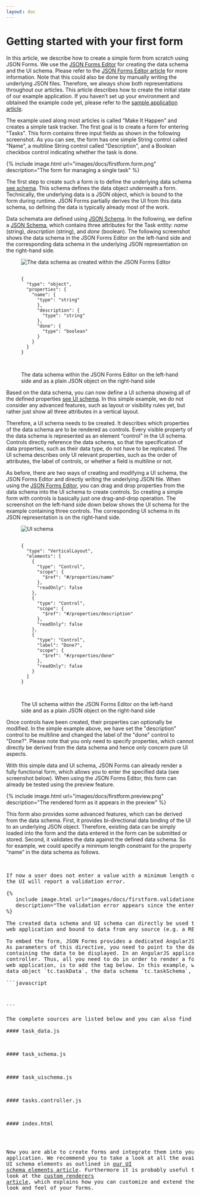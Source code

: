```yaml
---
layout: doc
---
```

Getting started with your first form
====================================

In this article, we describe how to create a simple form from scratch using JSON Forms.
We use the [JSON Forms Editor](https://jsonforms-editor.herokuapp.com) for creating the data schema and the UI schema.
Please refer to the [JSON Forms Editor article](#/docs/jsonformseditor) for more information.
Note that this could also be done by manually writing the underlying JSON files.
Therefore, we always show both representations throughout our articles.
This article describes how to create the initial state of our example application.
If you haven’t set up your environment and obtained the example code yet,
please refer to the [sample application article](#/docs/setup).

The example used along most articles is called "Make It Happen" and creates a simple task tracker.
The first goal is to create a form for entering "Tasks".
This form contains three input fields as shown in the following screenshot.
As you can see, the form has one simple String control called "Name", a multiline String control called "Description",
and a Boolean checkbox control indicating whether the task is done.

{%
   include image.html url="images/docs/firstform.form.png"
   description="The form for managing a single task"
%}   

The first step to create such a form is to define the underlying data schema [see schema](https://github.com/eclipsesource/make-it-happen-jsonforms/blob/master/app/initial/task.schema.js).
This schema defines the data object underneath a form.
Technically, the underlying data is a JSON object, which is bound to the form during runtime.
JSON Forms partially derives the UI from this data schema, so defining the data is typically already most of the work.

Data schemata are defined using [JSON Schema](http://json-schema.org). In the following, we define
a [JSON Schema](http://spacetelescope.github.io/understanding-json-schema), which contains three attributes for the
Task entity: *name* (string), *description* (string), and *done* (boolean). The following screenshot
shows the data schema in the JSON Forms Editor on the left-hand side and the corresponding data schema in
the underlying JSON representation on the right-hand side.

<figure>
  <div layout="row"  class="docimg">
    <div flex="50" layout="column">
      <p>
        <img src="./images/docs/firstform.dataschema.png"
             alt="The data schema as created within the JSON Forms Editor"
             class="img-responsive"/>
      </p>
    </div>
    <div flex="50" layout="column">
      <pre class="highlight">
        <code>
{
  "type": "object",
  "properties": {
    "name": {
      "type": "string"
      },
      "description": {
        "type": "string"
      },
      "done": {
        "type": "boolean"
      }
    }
  }
}
        </code>
      </pre>
    </div>  
  </div>
<figcaption class="text-center">
  The data schema within the JSON Forms Editor on the left-hand side and as a plain JSON object on the right-hand side
</figcaption>
</figure>

Based on the data schema, you can now define a UI schema showing all of the defined properties [see UI schema](https://github.com/eclipsesource/make-it-happen-jsonforms/blob/master/app/initial/task.uischema.js). In this simple example, we do not consider any advanced features, such as layout or visibility rules yet, but rather just show all three attributes in a vertical layout.

Therefore, a UI schema needs to be created. It describes which properties of the data schema are to be rendered as controls.
Every visible property of the data schema is represented as an element “control” in the UI schema.
Controls directly reference the data schema, so that the specification of data properties, such as their data type, do not have to be replicated.
The UI schema describes only UI relevant properties, such as the order of attributes, the label of controls,
or whether a field is multiline or not.

As before, there are two ways of creating and modifying a UI schema, the JSON Forms Editor and directly
writing the underlying JSON file. When using the [JSON Forms Editor](http://jsonforms-editor.eclipsesource.com/), you can drag and drop properties
from the data schema into the UI schema to create controls. So creating a simple form with controls
is basically just one drag-and-drop operation. The screenshot on the left-hand side down below shows the UI schema for
the example containing three controls. The corresponding UI schema
in its JSON representation is on the right-hand side.

<figure>
  <div layout="row" class="docimg">
    <div flex="50" layout="column">
      <p>
        <img src="./images/docs/firstform.uischema.png" alt="UI schema" class="img-responsive">
      </p>
    </div>
    <div flex="50" layout="column">
      <pre class="highlight">
        <code>
{
  "type": "VerticalLayout",
  "elements": [
    {
      "type": "Control",
      "scope": {
        "$ref": "#/properties/name"
      },
      "readOnly": false
    },
    {
      "type": "Control",
      "scope": {
        "$ref": "#/properties/description"
      },
      "readOnly": false
    },
    {
      "type": "Control",
      "label": "Done?",
      "scope": {
        "$ref": "#/properties/done"
      },
      "readOnly": false
    }
  ]
}
        </code>
      </pre>
    </div>
  </div>
  <figcaption class="text-center">
    The UI schema within the JSON Forms Editor on the left-hand side and as a plain JSON object on the right-hand side
  </figcaption>
</figure>

Once controls have been created, their properties can optionally be modified.
In the simple example above, we have set the "description" control to be multiline and changed the label of the
"done" control to "Done?". Please note that you only need to specify properties, which cannot directly be derived
from the data schema and hence only concern pure UI aspects.

With this simple data and UI schema, JSON Forms can already render a fully functional form, which allows you
to enter the specified data (see screenshot below). When using the JSON Forms Editor,
this form can already be tested using the preview feature.

{%
   include image.html url="images/docs/firstform.preview.png"
   description="The rendered form as it appears in the preview"
%}

This form also provides some advanced features, which can be derived from the data schema.
First, it provides bi-directional data binding of the UI to an underlying JSON object.
Therefore, existing data can be simply loaded into the form and the data entered in the form can be submitted or stored.
Second, it validates the data against the defined data schema. So for example, we could specify a minimum length
constraint for the property “name” in the data schema as follows.

<pre nag-prism class="language-javascript" source="
{
  'type': 'object',
    'properties': {
      'name': {
        'type': 'string',
        'minLength': 3 // <- new constraint
      },
      // ...
}  
"/>


If now a user does not enter a value with a minimum length of three characters for that property in a JSON form UI,
the UI will report a validation error.

{%
   include image.html url="images/docs/firstform.validationerror.png"
   description="The validation error appears since the entered empty string is too short"
%}

The created data schema and UI schema can directly be used to create a form, which can be simply embedded into any
web application and bound to data from any source (e.g. a REST service).

To embed the form, JSON Forms provides a dedicated AngularJS directive, `jsonforms` [see html](https://github.com/eclipsesource/make-it-happen-jsonforms/blob/master/app/initial/index.html#L27).
As parameters of this directive, you need to point to the data schema, the UI schema, and a JSON object
containing the data to be displayed. In an AngularJS application, those values are typically provided by a
controller. Thus, all you need to do in order to render a form for given data object at a specific place in your
web application, is to add the tag below. In this example, we have a `TaskController`, which provides access to the
data object `tc.taskData`, the data schema `tc.taskSchema`, and the UI schema `tc.taskUISchema`.

```javascript
<div ng-controller="TasksController as tc">
 <jsonforms schema="tc.taskSchema" ui-schema="tc.taskUISchema" data="tc.taskData"></jsonforms>
<div/>
```

The complete sources are listed below and you can also find them in the [example application](#/docs/setup) (initial state).

#### task_data.js

<pre nag-prism class="language-javascript" source="
angular.module('MiHexample')
  .value('Task', {
    'name': 'Send email to Adrian',
    'description': 'Confirm if you have passed the subject',
    'done': true
  }
);
"/>

#### task_schema.js

<pre nag-prism class="language-javascript" source="
angular.module('MiHexample')
  .value('Schema', {
    'type': 'object',
    'properties': {
      'name': {
        'type': 'string',
        'minLength': 3
      },
      'description': {
        'type': 'string'
      },
      'done': {
        'type': 'boolean'
      }
    },
    'required': ['name']
  }
);"/>

#### task_uischema.js

<pre nag-prism class="language-javascript" source="
angular.module('MiHexample')
  .value('UISchema', {
    'type': 'VerticalLayout',
    'elements': [
      {
        'type': 'Control',
        'label': 'Name',
        'scope': {
          '$ref': '#/properties/name'
        }
      }, {
        'type': 'Control',
        'label': 'Description',
        'scope': {
          '$ref': '#/properties/description'
        },
        'options': {
          'multi': true
        }
      },  {
        'type': 'Control',
        'scope': {
          '$ref': '#/properties/done'
        }
      }
    ]
  }
);"/>

#### tasks.controller.js

<pre nag-prism class="language-javascript" source="
angular.module('MiHexample', ['jsonforms-bootstrap'])
  .controller('TasksController', ['Schema', 'UISchema', 'Task', function(Schema, UISchema, Task) {
    var vm = this;
    vm.taskSchema = Schema;
    vm.taskUISchema = UISchema;
    vm.taskData=Task;
}]);
"/>

#### index.html

<pre nag-prism class="language-html" source='
<!doctype html>
<html lang="en" ng-app="MiHexample">
    <head>
        <meta charset="utf-8">
        <meta http-equiv="X-UA-Compatible" content="IE=edge">
        <title>Make It Happen</title>
        <link rel="stylesheet"
              type="text/css"
              href="css/app.css"/>
        <link rel="stylesheet"
              type="text/css"
              href="node_modules/jsonforms/dist/jsonforms-bootstrap.css"/>
        <link rel="stylesheet"
              type="text/css"
              href="/node_modules/bootstrap/dist/css/bootstrap.css"/>

        <script src="node_modules/jsonforms/dist/jsonforms-bootstrap.js"></script>

        <script src="tasks.controller.js"></script>
        <script src="task_data.js"></script>
        <script src="task_schema.js"></script>
        <script src="task_uischema.js"></script>
    </head>
    <body style="max-width:1200px; margin:1vw auto;"
          ng-controller="TasksController as tc">
        <div class="panel panel-primary">
            <div class="panel-heading">
                <h3 class="panel-title">
                    <strong>Make it happen Example</strong>
                </h3>
            </div>
            <div class="panel-body jsf" style="line-height: 2.0">
                <jsonforms schema="tc.taskSchema"
                           ui-schema="tc.taskUISchema"
                           data="tc.taskData">
                </jsonforms>
            </div>
        </div>
    </body>
</html>
'/>

Now you are able to create forms and integrate them into your web application.
We recommend you to take a look at all the available core UI schema elements as outlined in
[our UI schema elements article](#/docs/uischema). Furthermore it is probably useful to take a look at
the [custom renderers article](#/docs/customrenderer), which explains how you can customize and extend
the default look and feel of your forms.
